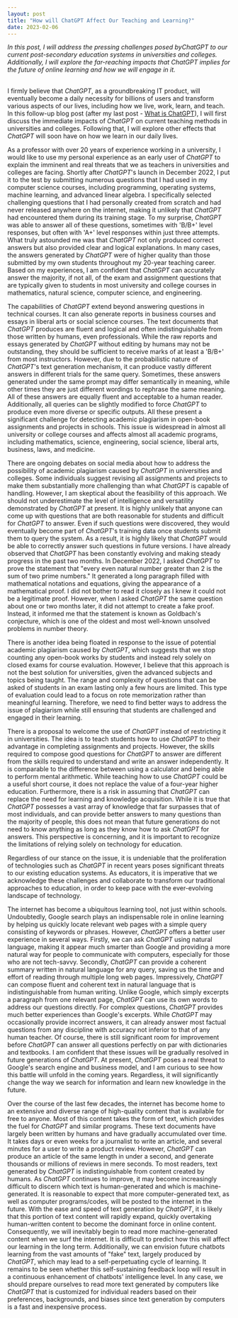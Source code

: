 ```yaml
---
layout: post
title: "How will ChatGPT Affect Our Teaching and Learning?"
date: 2023-02-06 
---
```


*In this post, I will address the pressing challenges posed byChatGPT  to our current post-secondary education systems in universities and colleges. Additionally, I will explore the far-reaching impacts that ChatGPT implies for the future of online learning and how we will engage in it.*
<br><br>

I firmly believe that *ChatGPT*, as a groundbreaking IT product, will eventually become a daily necessity for billions of users and transform various aspects of our lives, including how we live, work, learn, and teach. In this follow-up blog post (after my last post - [What is ChatGPT](https://incml.github.io/2023/01/28/What-Is-ChatGPT.html)), I will first discuss the immediate impacts of *ChatGPT* on current teaching methods in universities and colleges. Following that, I will explore other effects that *ChatGPT* will soon have on how we learn in our daily lives.

As a professor with over 20 years of experience working in a university, I would like to use my personal experience as an early user of *ChatGPT* to explain the imminent and real threats that we as teachers in universities and colleges are facing. Shortly after *ChatGPT*'s launch in December 2022, I put it to the test by submitting numerous questions that I had used in my computer science courses, including programming, operating systems, machine learning, and advanced linear algebra. I specifically selected challenging questions that I had personally created from scratch and had never released anywhere on the internet, making it unlikely that *ChatGPT* had encountered them during its training stage. To my surprise, *ChatGPT* was able to answer all of these questions, sometimes with 'B/B+' level responses, but often with 'A+' level responses within just three attempts. What truly astounded me was that *ChatGPT* not only produced correct answers but also provided clear and logical explanations. In many cases, the answers generated by *ChatGPT* were of higher quality than those submitted by my own students throughout my 20-year teaching career. Based on my experiences, I am confident that *ChatGPT* can accurately answer the majority, if not all, of the exam and assignment questions that are typically given to students in most university and college courses in mathematics, natural science, computer science, and engineering.

The capabilities of *ChatGPT* extend beyond answering questions in technical courses. It can also generate reports in business courses and essays in liberal arts or social science courses. The text documents that *ChatGPT* produces are fluent and logical and often indistinguishable from those written by humans, even professionals. While the raw reports and essays generated by *ChatGPT* without editing by humans may not be outstanding, they should be sufficient to receive marks of at least a 'B/B+' from most instructors.
However, due to the probabilistic nature of *ChatGPT*'s text generation mechanism, it can produce vastly different answers in different trials for the same query. Sometimes, these answers generated under the same prompt may differ semantically in meaning, while other times they are just different wordings to rephrase the same meaning. All of these answers are equally fluent and acceptable to a human reader. Additionally, all queries can be slightly modified to force *ChatGPT* to produce even more diverse or specific outputs.
All these present a significant challenge for detecting academic plagiarism in open-book assignments and projects in schools. This issue is widespread in almost all university or college courses and affects almost all academic programs, including mathematics, science, engineering, social science, liberal arts, business, laws, and medicine.

There are ongoing debates on social media about how to address the possibility of academic plagiarism caused by *ChatGPT* in universities and colleges. Some individuals suggest revising all assignments and projects to make them substantially more challenging than what *ChatGPT* is capable of handling. However, I am skeptical about the feasibility of this approach. We should not underestimate the level of intelligence and versatility demonstrated by *ChatGPT* at present. It is highly unlikely that anyone can come up with questions that are both reasonable for students and difficult for *ChatGPT* to answer. Even if such questions were discovered, they would eventually become part of *ChatGPT*'s training data once students submit them to query the system. As a result, it is highly likely that *ChatGPT* would be able to correctly answer such questions in future versions.
I have already observed that *ChatGPT* has been constantly evolving and making steady progress in the past two months. In December 2022, I asked *ChatGPT* to prove the statement that "every even natural number greater than 2 is the sum of two prime numbers." It generated a long paragraph filled with mathematical notations and equations, giving the appearance of a mathematical proof. I did not bother to read it closely as I knew it could not be a legitimate proof. However, when I asked *ChatGPT* the same question about one or two months later, it did not attempt to create a fake proof. Instead, it informed me that the statement is known as Goldbach's conjecture, which is one of the oldest and most well-known unsolved problems in number theory.

There is another idea being floated in response to the issue of potential academic plagiarism caused by *ChatGPT*, which suggests that we stop counting any open-book works by students and instead rely solely on closed exams for course evaluation. However, I believe that this approach is not the best solution for universities, given the advanced subjects and topics being taught. The range and complexity of questions that can be asked of students in an exam lasting only a few hours are limited. This type of evaluation could lead to a focus on rote memorization rather than meaningful learning. Therefore, we need to find better ways to address the issue of plagiarism while still ensuring that students are challenged and engaged in their learning.

There is a proposal to welcome the use of *ChatGPT* instead of restricting it in universities. The idea is to teach students how to use *ChatGPT* to their advantage in completing assignments and projects. However, the skills required to compose good questions for *ChatGPT* to answer are different from the skills required to understand and write an answer independently. It is comparable to the difference between using a calculator and being able to perform mental arithmetic. While teaching how to use *ChatGPT* could be a useful short course, it does not replace the value of a four-year higher education.
Furthermore, there is a risk in assuming that *ChatGPT* can replace the need for learning and knowledge acquisition. While it is true that *ChatGPT* possesses a vast array of knowledge that far surpasses that of most individuals, and can provide better answers to many questions than the majority of people, this does not mean that future generations do not need to know anything as long as they know how to ask *ChatGPT* for answers. This perspective is concerning, and it is important to recognize the limitations of relying solely on technology for education.

Regardless of our stance on the issue, it is undeniable that the proliferation of technologies such as *ChatGPT* in recent years poses significant threats to our existing education systems. As educators, it is imperative that we acknowledge these challenges and collaborate to transform our traditional approaches to education, in order to keep pace with the ever-evolving landscape of technology.

The internet has become a ubiquitous learning tool, not just within schools. Undoubtedly, Google search plays an indispensable role in online learning by helping us quickly locate relevant web pages with a simple query consisting of keywords or phrases. However, *ChatGPT* offers a better user experience in several ways. Firstly, we can ask *ChatGPT* using natural language, making it appear much smarter than Google and providing a more natural way for people to communicate with computers, especially for those who are not tech-savvy. Secondly, *ChatGPT* can provide a coherent summary written in natural language for any query, saving us the time and effort of reading through multiple long web pages. Impressively, *ChatGPT* can compose fluent and coherent text in natural language that is indistinguishable from human writing. Unlike Google, which simply excerpts a paragraph from one relevant page, *ChatGPT* can use its own words to address our questions directly. For complex questions, *ChatGPT* provides much better experiences than Google's excerpts. While *ChatGPT* may occasionally provide incorrect answers, it can already answer most factual questions from any discipline with accuracy not inferior to that of any human teacher. Of course, there is still significant room for improvement before *ChatGPT* can answer all questions perfectly on par with dictionaries and textbooks. I am confident that these issues will be gradually resolved in future generations of *ChatGPT*. At present, *ChatGPT* poses a real threat to Google's search engine and business model, and I am curious to see how this battle will unfold in the coming years. Regardless, it will significantly change the way we search for information and learn new knowledge in the future.

Over the course of the last few decades, the internet has become home to an extensive and diverse range of high-quality content that is available for free to anyone. Most of this content takes the form of text, which provides the fuel for *ChatGPT* and similar programs. These text documents have largely been written by humans and have gradually accumulated over time. It takes days or even weeks for a journalist to write an article, and several minutes for a user to write a product review. However, *ChatGPT* can produce an article of the same length in under a second, and generate thousands or millions of reviews in mere seconds. To most readers, text generated by *ChatGPT* is indistinguishable from content created by humans. As *ChatGPT* continues to improve, it may become increasingly difficult to discern which text is human-generated and which is machine-generated.
It is reasonable to expect that more computer-generated text, as well as computer programs/codes, will be posted to the internet in the future. With the ease and speed of text generation by *ChatGPT*, it is likely that this portion of text content will rapidly expand, quickly overtaking human-written content to become the dominant force in online content. Consequently, we will inevitably begin to read more machine-generated content when we surf the internet. It is difficult to predict how this will affect our learning in the long term. Additionally, we can envision future chatbots learning from the vast amounts of "fake" text, largely produced by *ChatGPT*, which may lead to a self-perpetuating cycle of learning.  It remains to be seen whether this self-sustaining feedback loop will result in a continuous enhancement of chatbots' intelligence level.  In any case, we should prepare ourselves to read more text generated by computers like *ChatGPT* that is customized for individual readers based on their preferences, backgrounds, and biases since text generation by computers is a fast and inexpensive process.
